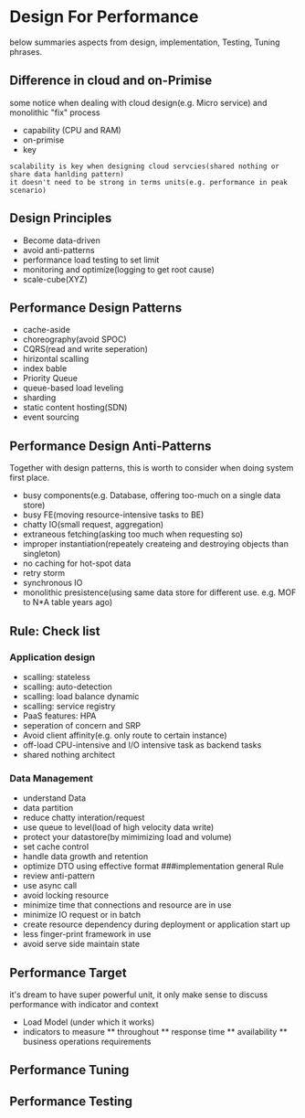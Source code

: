 # Design For Performance
below summaries aspects from design, implementation, Testing, Tuning phrases. 
## Difference in cloud and on-Primise
some notice when dealing with cloud design(e.g. Micro service) and monolithic "fix" process 
* capability (CPU and RAM) 
* on-primise
* key
```
scalability is key when designing cloud servcies(shared nothing or share data hanlding pattern)
it doesn't need to be strong in terms units(e.g. performance in peak scenario)
```
## Design Principles
* Become data-driven
* avoid anti-patterns
* performance load testing to set limit
* monitoring and optimize(logging to get root cause)
* scale-cube(XYZ)
## Performance Design Patterns
* cache-aside
* choreography(avoid SPOC)
* CQRS(read and write seperation)
* hirizontal scalling
* index bable
* Priority Queue
* queue-based load leveling
* sharding
* static content hosting(SDN)
* event sourcing
## Performance Design Anti-Patterns
Together with design patterns, this is worth to consider when doing system first place.
* busy components(e.g. Database, offering too-much on a single data store)
* busy FE(moving resource-intensive tasks to BE)
* chatty IO(small request, aggregation)
* extraneous fetching(asking too much when requesting so)
* improper instantiation(repeately createing and destroying objects than singleton)
* no caching for hot-spot data
* retry storm
* synchronous IO
* monolithic presistence(using same data store for different use. e.g. MOF to N*A table years ago)
## Rule: Check list
### Application design
* scalling: stateless
* scalling: auto-detection
* scalling: load balance dynamic
* scalling: service registry
* PaaS features: HPA
* seperation of concern and SRP 
* Avoid client affinity(e.g. only route to certain instance)
* off-load CPU-intensive and I/O intensive task as backend tasks
* shared nothing architect
### Data Management
* understand Data
* data partition
* reduce chatty interation/request
* use queue to level(load of high velocity data write)
* protect your datastore(by mimimizing load and volume)
* set cache control
* handle data growth and retention
* optimize DTO using effective format
###implementation general Rule
* review anti-pattern
* use async call
* avoid locking resource 
* minimize time that connections and resource are in use
* minimize IO request or in batch
* create resource dependency during deployment or application start up 
* less finger-print framework in use
* avoid serve side maintain state
## Performance Target
it's dream to have super powerful unit, it only make sense to discuss performance with indicator and context
* Load Model (under which it works)
* indicators to measure 
** throughout
** response time
** availability
** business operations requirements
## Performance Tuning
## Performance Testing



